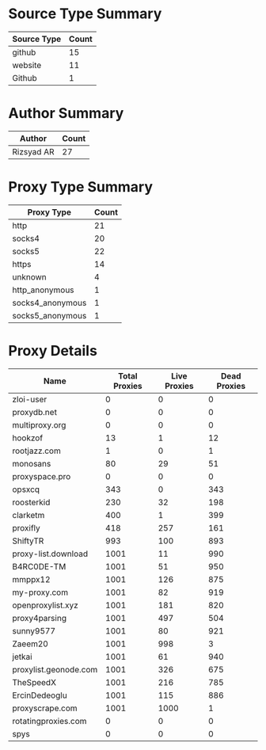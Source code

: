 # Source Type Summary

| Source Type | Count |
|-------------|-------|
| github | 15 |
| website | 11 |
| Github | 1 |


# Author Summary

| Author | Count |
|--------|-------|
| Rizsyad AR | 27 |


# Proxy Type Summary

| Proxy Type | Count |
|------------|-------|
| http | 21 |
| socks4 | 20 |
| socks5 | 22 |
| https | 14 |
| unknown | 4 |
| http_anonymous | 1 |
| socks4_anonymous | 1 |
| socks5_anonymous | 1 |


# Proxy Details

| Name | Total Proxies | Live Proxies | Dead Proxies |
|------|---------------|--------------|---------------|
| zloi-user | 0 | 0 | 0 |
| proxydb.net | 0 | 0 | 0 |
| multiproxy.org | 0 | 0 | 0 |
| hookzof | 13 | 1 | 12 |
| rootjazz.com | 1 | 0 | 1 |
| monosans | 80 | 29 | 51 |
| proxyspace.pro | 0 | 0 | 0 |
| opsxcq | 343 | 0 | 343 |
| roosterkid | 230 | 32 | 198 |
| clarketm | 400 | 1 | 399 |
| proxifly | 418 | 257 | 161 |
| ShiftyTR | 993 | 100 | 893 |
| proxy-list.download | 1001 | 11 | 990 |
| B4RC0DE-TM | 1001 | 51 | 950 |
| mmppx12 | 1001 | 126 | 875 |
| my-proxy.com | 1001 | 82 | 919 |
| openproxylist.xyz | 1001 | 181 | 820 |
| proxy4parsing | 1001 | 497 | 504 |
| sunny9577 | 1001 | 80 | 921 |
| Zaeem20 | 1001 | 998 | 3 |
| jetkai | 1001 | 61 | 940 |
| proxylist.geonode.com | 1001 | 326 | 675 |
| TheSpeedX | 1001 | 216 | 785 |
| ErcinDedeoglu | 1001 | 115 | 886 |
| proxyscrape.com | 1001 | 1000 | 1 |
| rotatingproxies.com | 0 | 0 | 0 |
| spys | 0 | 0 | 0 |
